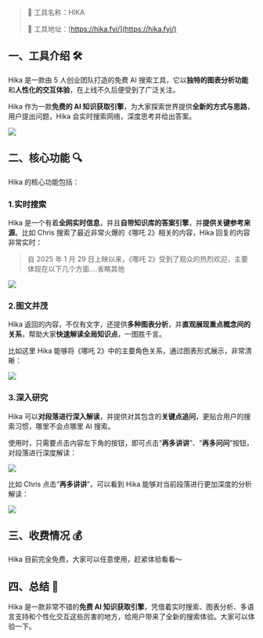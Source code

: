 > 🌟 工具名称：HIKA
>
> 🔗 工具地址：[https://hika.fyi/](https://hika.fyi/)

## 一、工具介绍 🛠️

Hika 是一款由 5 人创业团队打造的免费 AI 搜索工具，它以**独特的图表分析功能**和**人性化的交互体验**，在上线不久后便受到了广泛关注。

Hika 作为一款**免费的 AI 知识获取引擎**，为大家探索世界提供**全新的方式与思路**，用户提出问题，Hika 会实时搜索网络，深度思考并给出答案。

![](https://cdn.nlark.com/yuque/0/2025/png/186051/1738764878647-374b1db4-b0cd-469e-8767-b1607b04da4c.png)

## 二、核心功能 🔍

Hika 的核心功能包括：

### 1.实时搜索

Hika 是一个有着**全网实时信息**，并且**自带知识库的答案引擎**，并**提供关键参考来源**。比如 Chris 搜索了最近非常火爆的《哪吒 2》相关的内容，Hika 回复的内容非常实时：

> 自 2025 年 1 月 29 日上映以来，《哪吒 2》受到了观众的热烈欢迎，主要体现在以下几个方面....省略其他

![](https://cdn.nlark.com/yuque/0/2025/png/186051/1738765591614-b341eb05-c2e5-4702-bac2-8dfb8dc92086.png)

### 2.图文并茂

Hika 返回的内容，不仅有文字，还提供**多种图表分析**，并**直观展现重点概念间的关系**，帮助大家**快速解读全局知识点**，一图胜千言。

比如这里 Hika 能够将《哪吒 2》中的主要角色关系，通过图表形式展示，非常清晰：

![](https://cdn.nlark.com/yuque/0/2025/png/186051/1738765746020-80f75db7-602a-4ea0-9c9b-b2eb34add351.png)

### 3.深入研究

Hika 可以**对段落进行深入解读**，并提供对其包含的**关键点追问**，更贴合用户的搜索习惯，哪里不会点哪里 AI 搜索。

使用时，只需要点击内容左下角的按钮，即可点击“**再多讲讲**”、“**再多问问**”按钮，对段落进行深度解读：

![](https://cdn.nlark.com/yuque/0/2025/png/186051/1738765797060-cb111305-9502-483d-8625-38eeaa744823.png)

比如 Chris 点击“**再多讲讲**”，可以看到 Hika 能够对当前段落进行更加深度的分析解读：

![](https://cdn.nlark.com/yuque/0/2025/png/186051/1738765917578-5413ee17-11bf-4f33-a0ac-7c51a5725be1.png)

## 三、收费情况 💰

Hika 目前完全免费，大家可以任意使用，赶紧体验看看～

## 四、总结 📝

Hika 是一款非常不错的**免费 AI 知识获取引擎**，凭借着实时搜索、图表分析、多语言支持和个性化交互这些厉害的地方，给用户带来了全新的搜索体验。大家可以体验一下。
